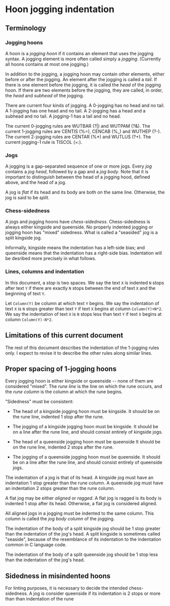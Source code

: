 # Hoon jogging indentation

## Terminology

### Jogging hoons

A hoon is a *jogging hoon* if it contains an element that
uses the jogging syntax.
A jogging element is more often called simply a *jogging*.
(Currently all hoons contains at most one jogging.)

In addition to the jogging, a jogging hoon may contain
other elements, either before or after the jogging.
An element after the jogging is called a *tail*.
If there is one element before the jogging, it
is called the *head* of the jogging hoon.
If there are two elements before the jogging, they
are called, in order, the *head* and *subhead* of
the jogging.

There are current four kinds of jogging.
A 0-jogging has no head and no tail.
A 1-jogging has one head and no tail.
A 2-jogging has a head and a subhead and no tail.
A jogging-1 has a tail and no head.

The current 0-jogging rules are WUTBAR (?|) and WUTPAM (?&).
The current 1-jogging rules are CENTIS (%=), CENCAB (%_) and WUTHEP (?-).
The current 2-jogging rules are CENTAR (%*) and WUTLUS (?+).
The current jogging-1 rule is TISCOL (=:).

### Jogs

A jogging is a gap-separated sequence of one or more jogs.
Every *jog* contains a *jog head*, followed by a gap and a *jog body*.
Note that it is important to distinguish between the head of a jogging
hood, defined above, and the head of a jog.

A jog is *flat* if its head and its body are both on the same line.
Otherwise, the jog is said to be *split*.

### Chess-sidedness

A jogs and jogging hoons have *chess-sidedness*.
Chess-sidedness is always either kingside and queenside.
No properly indented jogging or jogging hoon has "mixed"
sidedness.
What is called a "seasided" jog is a split kingside jog.

Informally, kingside means the indentation has a left-side bias;
and queenside means that the indentation has a right-side bias.
Indentation will be desribed more precisely in what follows.

### Lines, columns and indentation

In this document, a *stop* is two spaces.
We say the text `X` is indented `N` stops after text `Y`
if there are exactly `N` stops between the end of text `X`
and the beginning of text `Y`.

Let `Column(Y)` be column at which text `Y` begins.
We say the indentation of text `X` is `N` stops greater than
text `Y` if text `X` begins at column `Column(Y)+N*2`.
We say the indentation of text `X` is `N` stops less than
text `Y` if text `X` begins at column `Column(Y)-N*2`.

## Limitations of this current document

The rest of this document describes the indentation of the 1-jogging
rules only.
I expect to revise it to describe the other rules along similar lines.

## Proper spacing of 1-jogging hoons

Every jogging hoon is either kingside or queenside --
none of them are considered "mixed".
The *rune line* is the line on which the rune occurs,
and the *rune column* is the column at which the rune begins.


"Sidedness" must be consistent:

* The head of a kingside jogging hoon must be kingside.
It should be on the rune line,
indented 1 stop after the rune.

* The jogging of a kingside jogging hoon must be kingside.
It should be on a line after the rune line,
and should consist entirely of kingside jogs.

* The head of a queenside jogging hoon must be queenside
It should be on the rune line,
indented 2 stops after the rune.

* The jogging of a queenside jogging hoon must be queenside.
It should be on a line after the rune line,
and should consist entirely of queenside jogs.

The indentation of a jog is that of its head.
A kingside jog must have an indentation 1 stop greater than
the rune column.
A queenside jog must have an indentation 2 stops greater than
the rune column.

A flat jog may be either *aligned* or *ragged*.
A flat jog is ragged is its body is indented 1 stop after
its head.
Otherwise, a flat jog is considered aligned.

All aligned jogs in a jogging must be indented to the
same column.
This column is called the *jog body column* of the jogging.

The indentation of the body of a split kingside jog
should be 1 stop greater than the indentation of the jog's head.
A split kingside is sometimes called "seaside",
because of the resemblance of its indentation to the indentation
common in C language code.

The indentation of the body of a split queenside jog
should be 1 stop less than the indentation of the jog's head.

## Sidedness in misindented hoons

For linting purposes, it is necessary to decide the intended
chess-sidedness.
A jog is consider queenside if its indentation is 2 stops or more
than than indentation of the rune 
